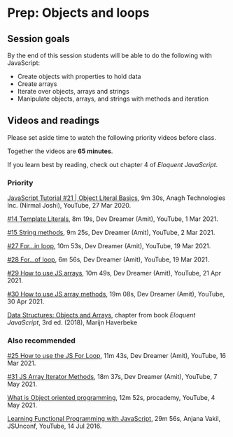 # Prep: Objects and loops

## Session goals

By the end of this session students will be able to do the following with
JavaScript:

  - Create objects with properties to hold data
  - Create arrays
  - Iterate over objects, arrays and strings
  - Manipulate objects, arrays, and strings with methods and iteration

## Videos and readings

Please set aside time to watch the following priority
videos before class.

Together the videos are **65 minutes**.

If you learn best by reading, check out chapter 4 of _Eloquent JavaScript_.

### Priority

[JavaScript Tutorial #21 | Object Literal Basics](https://www.youtube.com/watch?v=kXwDrcsONhA), 9m 30s, Anagh Technologies Inc. (Nirmal Joshi), YouTube, 27 Mar 2020.

[#14 Template Literals](https://youtu.be/52OJhTbCtoA), 8m 19s, Dev Dreamer (Amit), YouTube, 1 Mar 2021.

[#15 String methods](https://youtu.be/uKKEdtNU5II), 9m 25s, Dev Dreamer (Amit), YouTube, 2 Mar 2021.

[#27 For...in loop](https://youtu.be/vPB-GnzRiT4), 10m 53s, Dev Dreamer (Amit), YouTube, 19 Mar 2021.

[#28 For...of loop](https://youtu.be/virQjbYVvjM), 6m 56s, Dev Dreamer (Amit), YouTube, 19 Mar 2021.

[#29 How to use JS arrays](https://youtu.be/K97CmrUFyQY), 10m 49s, Dev Dreamer (Amit), YouTube, 21 Apr 2021.

[#30 How to use JS array methods](https://youtu.be/K97CmrUFyQY), 19m 08s, Dev Dreamer (Amit), YouTube, 30 Apr 2021.

[Data Structures: Objects and Arrays](https://eloquentjavascript.net/04_data.html), chapter from book _Eloquent JavaScript_, 3rd ed. (2018), Marijn Haverbeke

### Also recommended

[#25 How to use the JS For Loop](https://youtu.be/sJZLB0p5QQk), 11m 43s, Dev Dreamer (Amit), YouTube, 16 Mar 2021.

[#31 JS Array Iterator Methods](https://youtu.be/yakPfS0asbk), 18m 37s, Dev Dreamer (Amit), YouTube, 7 May 2021.

[What is Object oriented programming](https://youtu.be/FMIuwvt0vGQ), 12m 52s, procademy, YouTube, 4 May 2021.

[Learning Functional Programming with JavaScript](https://youtu.be/e-5obm1G_FY), 29m 56s, Anjana Vakil, JSUnconf, YouTube, 14 Jul 2016.
